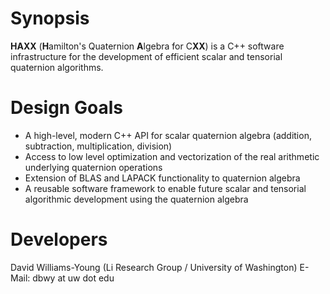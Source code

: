 
Synopsis
========
**HAXX** (**H**amilton's Quaternion **A**lgebra for C**XX**) is a C++ software
infrastructure for the development of efficient scalar and tensorial quaternion
algorithms.

Design Goals
============
* A high-level, modern C++ API for scalar quaternion algebra (addition, subtraction, multiplication, division)
* Access to low level optimization and vectorization of the real arithmetic underlying quaternion operations
* Extension of BLAS and LAPACK functionality to quaternion algebra
* A reusable software framework to enable future scalar and tensorial algorithmic development using the quaternion algebra

Developers
==========
David Williams-Young (Li Research Group / University of Washington)
E-Mail: dbwy at uw dot edu
